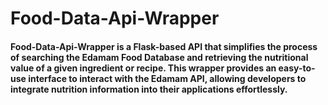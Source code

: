 # Food-Data-Api-Wrapper
#### Food-Data-Api-Wrapper is a Flask-based API that simplifies the process of searching the Edamam Food Database and retrieving the nutritional value of a given ingredient or recipe. This wrapper provides an easy-to-use interface to interact with the Edamam API, allowing developers to integrate nutrition information into their applications effortlessly.
